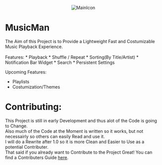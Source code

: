 <p align=center>
  <img src="https://github.com/ZoidbergZero/MusicMan/raw/master/app/src/main/res/drawable/mainicon.png" alt="MainIcon"/>
  <h1>MusicMan</h1>
</p>
The Aim of this Project is to Provide a Lightweight Fast and Costumizable Music Playback Experience.<br>
<br>
Features:
* Playback
* Shuffle / Repeat
* Sorting(By Title/Artist)
* Notification Bar Widget
* Search
* Persistent Settings

Upcoming Features:
* Playlists
* Costumization/Themes

<h1>Contributing:</h1>
This Project is still in early Development and thus alot of the Code is going to Change.<br>
Also much of the Code at the Moment is written so it works, but not necessairly so others can easily Read and use it.<br>
I will do a Rewrite after 1.0 so it is more Clean and Easier to Use as a potential Contributer.<br>
That said if you already want to Contribute to the Project Great! You can find a Contributers Guide <a href="https://github.com/ZoidbergZero/MusicMan/blob/master/Contributing.md">here</a>.
